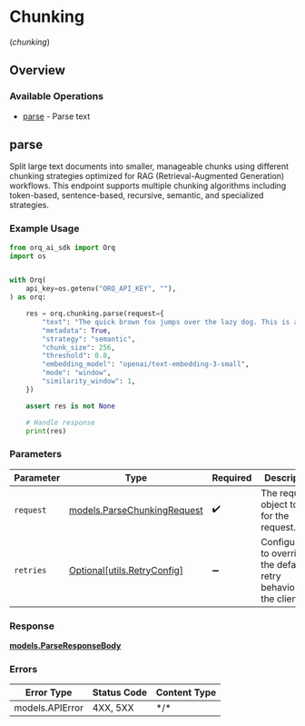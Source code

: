 # Chunking
(*chunking*)

## Overview

### Available Operations

* [parse](#parse) - Parse text

## parse

Split large text documents into smaller, manageable chunks using different chunking strategies optimized for RAG (Retrieval-Augmented Generation) workflows. This endpoint supports multiple chunking algorithms including token-based, sentence-based, recursive, semantic, and specialized strategies.

### Example Usage

```python
from orq_ai_sdk import Orq
import os


with Orq(
    api_key=os.getenv("ORQ_API_KEY", ""),
) as orq:

    res = orq.chunking.parse(request={
        "text": "The quick brown fox jumps over the lazy dog. This is a sample text that will be chunked into smaller pieces. Each chunk will maintain context while respecting the maximum chunk size.",
        "metadata": True,
        "strategy": "semantic",
        "chunk_size": 256,
        "threshold": 0.8,
        "embedding_model": "openai/text-embedding-3-small",
        "mode": "window",
        "similarity_window": 1,
    })

    assert res is not None

    # Handle response
    print(res)

```

### Parameters

| Parameter                                                           | Type                                                                | Required                                                            | Description                                                         |
| ------------------------------------------------------------------- | ------------------------------------------------------------------- | ------------------------------------------------------------------- | ------------------------------------------------------------------- |
| `request`                                                           | [models.ParseChunkingRequest](../../models/parsechunkingrequest.md) | :heavy_check_mark:                                                  | The request object to use for the request.                          |
| `retries`                                                           | [Optional[utils.RetryConfig]](../../models/utils/retryconfig.md)    | :heavy_minus_sign:                                                  | Configuration to override the default retry behavior of the client. |

### Response

**[models.ParseResponseBody](../../models/parseresponsebody.md)**

### Errors

| Error Type      | Status Code     | Content Type    |
| --------------- | --------------- | --------------- |
| models.APIError | 4XX, 5XX        | \*/\*           |